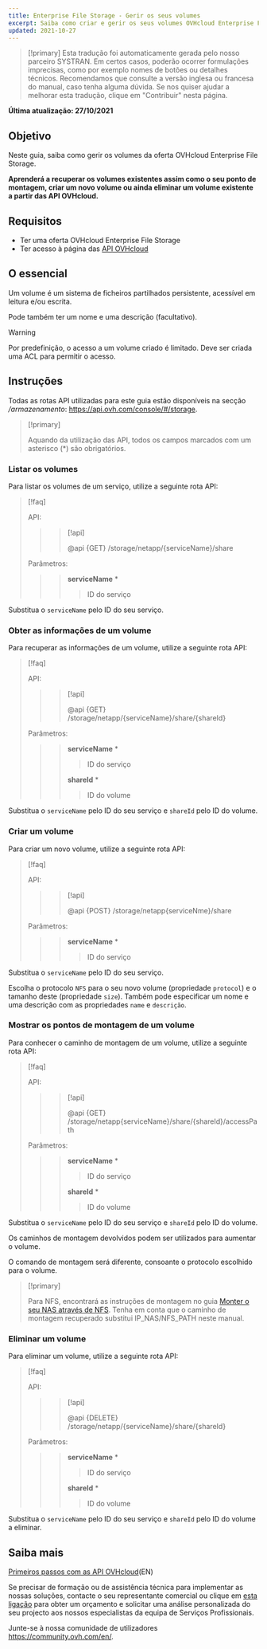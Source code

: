 ```yaml
---
title: Enterprise File Storage - Gerir os seus volumes
excerpt: Saiba como criar e gerir os seus volumes OVHcloud Enterprise File Storage através das API OVHcloud
updated: 2021-10-27
---
```


> [!primary]
> Esta tradução foi automaticamente gerada pelo nosso parceiro SYSTRAN. Em certos casos, poderão ocorrer formulações imprecisas, como por exemplo nomes de botões ou detalhes técnicos. Recomendamos que consulte a versão inglesa ou francesa do manual, caso tenha alguma dúvida. Se nos quiser ajudar a melhorar esta tradução, clique em "Contribuir" nesta página.
>

**Última atualização: 27/10/2021**

## Objetivo

Neste guia, saiba como gerir os volumes da oferta OVHcloud Enterprise File Storage.

**Aprenderá a recuperar os volumes existentes assim como o seu ponto de montagem, criar um novo volume ou ainda eliminar um volume existente a partir das API OVHcloud.**

## Requisitos

- Ter uma oferta OVHcloud Enterprise File Storage
- Ter acesso à página das [API OVHcloud](https://api.ovh.com/)

## O essencial

Um volume é um sistema de ficheiros partilhados persistente, acessível em leitura e/ou escrita.

Pode também ter um nome e uma descrição (facultativo).

> [!warning]
>
> Por predefinição, o acesso a um volume criado é limitado. Deve ser criada uma ACL para permitir o acesso.
>

## Instruções

Todas as rotas API utilizadas para este guia estão disponíveis na secção */armazenamento*: <https://api.ovh.com/console/#/storage>.

> [!primary]
>
> Aquando da utilização das API, todos os campos marcados com um asterisco (\*) são obrigatórios.
>

### Listar os volumes

Para listar os volumes de um serviço, utilize a seguinte rota API:

> [!faq]
>
> API:
>
>> > [!api]
>> >
>> > @api {GET} /storage/netapp/{serviceName}/share
>> >
>>
>
> Parâmetros:
>
>> > **serviceName** *
>> >
>> >> ID do serviço
>> >
>

Substitua o `serviceName` pelo ID do seu serviço.

### Obter as informações de um volume

Para recuperar as informações de um volume, utilize a seguinte rota API:

> [!faq]
>
> API:
>
>> > [!api]
>> >
>> > @api {GET} /storage/netapp/{serviceName}/share/{shareId}
>> >
>>
>
> Parâmetros:
>
>> > **serviceName** *
>> >
>> >> ID do serviço
>> >
>> > **shareId** *
>> >
>> >> ID do volume
>

Substitua o `serviceName` pelo ID do seu serviço e `shareId` pelo ID do volume.

### Criar um volume

Para criar um novo volume, utilize a seguinte rota API:

> [!faq]
>
> API:
>
>> > [!api]
>> >
>> > @api {POST} /storage/netapp{serviceNme}/share
>> >
>>
>
> Parâmetros:
>
>> > **serviceName** *
>> >
>> >> ID do serviço
>> >
>

Substitua o `serviceName` pelo ID do seu serviço.

Escolha o protocolo `NFS` para o seu novo volume (propriedade `protocol`) e o tamanho deste (propriedade `size`).
Também pode especificar um nome e uma descrição com as propriedades `name` e `descrição`.

### Mostrar os pontos de montagem de um volume

Para conhecer o caminho de montagem de um volume, utilize a seguinte rota API:

> [!faq]
>
> API:
>
>> > [!api]
>> >
>> > @api {GET} /storage/netapp{serviceName}/share/{shareId}/accessPath
>> >
>>
>
> Parâmetros:
>
>> > **serviceName** *
>> >
>> >> ID do serviço
>> >
>> > **shareId** *
>> >
>> >> ID do volume
>

Substitua o `serviceName` pelo ID do seu serviço e `shareId` pelo ID do volume.

Os caminhos de montagem devolvidos podem ser utilizados para aumentar o volume.

O comando de montagem será diferente, consoante o protocolo escolhido para o volume.  

> [!primary]
>
> Para NFS, encontrará as instruções de montagem no guia [Monter o seu NAS através de NFS](/pages/cloud/storage/file_storage/nas_nfs).
> Tenha em conta que o caminho de montagem recuperado substitui IP_NAS/NFS_PATH neste manual.
>  

### Eliminar um volume

Para eliminar um volume, utilize a seguinte rota API:  

> [!faq]
>
> API:
>
>> > [!api]
>> >
>> > @api {DELETE} /storage/netapp/{serviceName}/share/{shareId}
>> >
>>
>
> Parâmetros:
>
>> > **serviceName** *
>> >
>> >> ID do serviço
>> >
>> > **shareId** *
>> >
>> >> ID do volume
>

Substitua o `serviceName` pelo ID do seu serviço e `shareId` pelo ID do volume a eliminar.

## Saiba mais

[Primeiros passos com as API OVHcloud](/pages/account/api/first-steps)(EN)

Se precisar de formação ou de assistência técnica para implementar as nossas soluções, contacte o seu representante comercial ou clique em [esta ligação](https://www.ovhcloud.com/pt/professional-services/) para obter um orçamento e solicitar uma análise personalizada do seu projecto aos nossos especialistas da equipa de Serviços Profissionais.

Junte-se à nossa comunidade de utilizadores <https://community.ovh.com/en/>.
